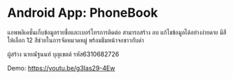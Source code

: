 # Android App: PhoneBook

  แอพพลิเคชั่นเก็บข้อมูลรายชื่อและเบอร์โทรการติดต่อ สามารถสร้าง ลบ แก้ไขข้อมูลได้อย่างง่ายดาย มีสีให้เลือก 12 สีช่วยในการจัดหมวดหมู่ พร้อมธีมหน้าจอขาวกับดำ

ผู้สร้าง นายณัฐนนท์ บุญเขตต์ รหัส6310682726

Demo: https://youtu.be/g3Ias29-4Ew
